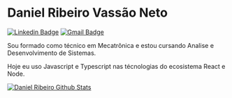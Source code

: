 # Daniel Ribeiro Vassão Neto

[![Linkedin Badge](https://img.shields.io/badge/-LinkedIn-blue?style=flat-square&logo=Linkedin&logoColor=white&link=https://www.linkedin.com/in/daniel-ribeiro-397604164/)](https://www.linkedin.com/in/daniel-ribeiro-397604164/)
[![Gmail Badge](https://img.shields.io/badge/-Gmail-c14438?style=flat-square&logo=Gmail&logoColor=white&link=mailto:neto.daniribeiro@gmail.com)](mailto:neto.daniribeiro@gmail.com)

Sou formado como técnico em Mecatrônica e estou cursando Analise e Desenvolvimento de Sistemas.

Hoje eu uso Javascript e Typescript nas técnologias do ecosistema React e Node.

[![Daniel Ribeiro Github Stats](https://github-readme-stats.vercel.app/api?username=defauth98)](https://github.com/anuraghazra/github-readme-stats)

